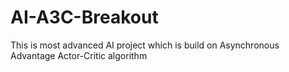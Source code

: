 # AI-A3C-Breakout
This is most advanced AI project which is build on Asynchronous Advantage Actor-Critic algorithm 
